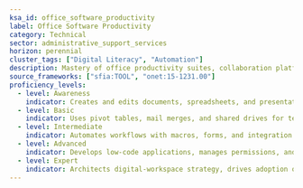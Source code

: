 ```yaml
---
ksa_id: office_software_productivity
label: Office Software Productivity
category: Technical
sector: administrative_support_services
horizon: perennial
cluster_tags: ["Digital Literacy", "Automation"]
description: Mastery of office productivity suites, collaboration platforms, and low-code tools to automate and streamline administrative tasks.
source_frameworks: ["sfia:TOOL", "onet:15-1231.00"]
proficiency_levels:
  - level: Awareness
    indicator: Creates and edits documents, spreadsheets, and presentations with templates.
  - level: Basic
    indicator: Uses pivot tables, mail merges, and shared drives for team collaboration.
  - level: Intermediate
    indicator: Automates workflows with macros, forms, and integration connectors (e.g., Power Automate, Zapier).
  - level: Advanced
    indicator: Develops low-code applications, manages permissions, and optimizes cloud-collaboration environments.
  - level: Expert
    indicator: Architects digital-workspace strategy, drives adoption of new tools, and measures productivity ROI.
---
```

